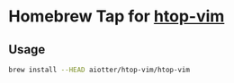 # Homebrew Tap for [htop-vim](https://github.com/KoffeinFlummi/htop-vim)
## Usage
```sh
brew install --HEAD aiotter/htop-vim/htop-vim
```
